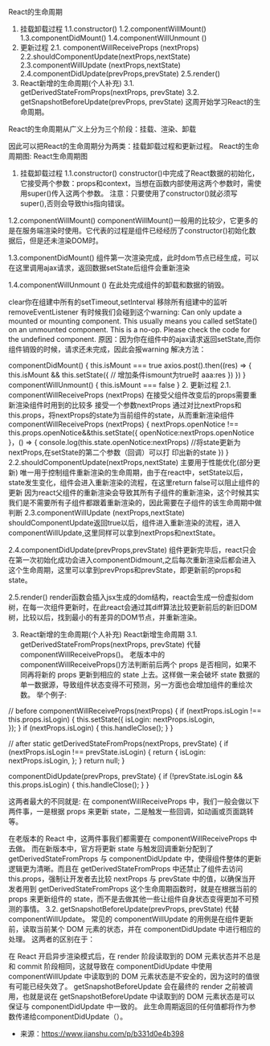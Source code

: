 React的生命周期

1. 挂载卸载过程
1.1.constructor()
1.2.componentWillMount()
1.3.componentDidMount()
1.4.componentWillUnmount ()
2. 更新过程
2.1. componentWillReceiveProps (nextProps)
2.2.shouldComponentUpdate(nextProps,nextState)
2.3.componentWillUpdate (nextProps,nextState)
2.4.componentDidUpdate(prevProps,prevState)
2.5.render()
3. React新增的生命周期(个人补充)
3.1. getDerivedStateFromProps(nextProps, prevState)
3.2. getSnapshotBeforeUpdate(prevProps, prevState)
这周开始学习React的生命周期。

React的生命周期从广义上分为三个阶段：挂载、渲染、卸载

因此可以把React的生命周期分为两类：挂载卸载过程和更新过程。
React的生命周期图:
React生命周期图
1. 挂载卸载过程
1.1.constructor()
constructor()中完成了React数据的初始化，它接受两个参数：props和context，当想在函数内部使用这两个参数时，需使用super()传入这两个参数。
注意：只要使用了constructor()就必须写super(),否则会导致this指向错误。

1.2.componentWillMount()
componentWillMount()一般用的比较少，它更多的是在服务端渲染时使用。它代表的过程是组件已经经历了constructor()初始化数据后，但是还未渲染DOM时。

1.3.componentDidMount()
组件第一次渲染完成，此时dom节点已经生成，可以在这里调用ajax请求，返回数据setState后组件会重新渲染

1.4.componentWillUnmount ()
在此处完成组件的卸载和数据的销毁。

clear你在组建中所有的setTimeout,setInterval
移除所有组建中的监听 removeEventListener
有时候我们会碰到这个warning:
Can only update a mounted or mounting component. This usually      means you called setState() on an unmounted component. This is a   no-op. Please check the code for the undefined component.
原因：因为你在组件中的ajax请求返回setState,而你组件销毁的时候，请求还未完成，因此会报warning
解决方法：

componentDidMount() {
    this.isMount === true
    axios.post().then((res) => {
    this.isMount && this.setState({   // 增加条件ismount为true时
      aaa:res
    })
})
}
componentWillUnmount() {
    this.isMount === false
}
2. 更新过程
2.1. componentWillReceiveProps (nextProps)
在接受父组件改变后的props需要重新渲染组件时用到的比较多
接受一个参数nextProps
通过对比nextProps和this.props，将nextProps的state为当前组件的state，从而重新渲染组件
  componentWillReceiveProps (nextProps) {
    nextProps.openNotice !== this.props.openNotice&&this.setState({
        openNotice:nextProps.openNotice
    }，() => {
      console.log(this.state.openNotice:nextProps)
      //将state更新为nextProps,在setState的第二个参数（回调）可以打         印出新的state
  })
}
2.2.shouldComponentUpdate(nextProps,nextState)
主要用于性能优化(部分更新)
唯一用于控制组件重新渲染的生命周期，由于在react中，setState以后，state发生变化，组件会进入重新渲染的流程，在这里return false可以阻止组件的更新
因为react父组件的重新渲染会导致其所有子组件的重新渲染，这个时候其实我们是不需要所有子组件都跟着重新渲染的，因此需要在子组件的该生命周期中做判断
2.3.componentWillUpdate (nextProps,nextState)
shouldComponentUpdate返回true以后，组件进入重新渲染的流程，进入componentWillUpdate,这里同样可以拿到nextProps和nextState。

2.4.componentDidUpdate(prevProps,prevState)
组件更新完毕后，react只会在第一次初始化成功会进入componentDidmount,之后每次重新渲染后都会进入这个生命周期，这里可以拿到prevProps和prevState，即更新前的props和state。

2.5.render()
render函数会插入jsx生成的dom结构，react会生成一份虚拟dom树，在每一次组件更新时，在此react会通过其diff算法比较更新前后的新旧DOM树，比较以后，找到最小的有差异的DOM节点，并重新渲染。

3. React新增的生命周期(个人补充)
React新增生命周期
3.1. getDerivedStateFromProps(nextProps, prevState)
代替componentWillReceiveProps()。
老版本中的componentWillReceiveProps()方法判断前后两个 props 是否相同，如果不同再将新的 props 更新到相应的 state 上去。这样做一来会破坏 state 数据的单一数据源，导致组件状态变得不可预测，另一方面也会增加组件的重绘次数。
举个例子:

// before
componentWillReceiveProps(nextProps) {
  if (nextProps.isLogin !== this.props.isLogin) {
    this.setState({ 
      isLogin: nextProps.isLogin,   
    });
  }
  if (nextProps.isLogin) {
    this.handleClose();
  }
}

// after
static getDerivedStateFromProps(nextProps, prevState) {
  if (nextProps.isLogin !== prevState.isLogin) {
    return {
      isLogin: nextProps.isLogin,
    };
  }
  return null;
}

componentDidUpdate(prevProps, prevState) {
  if (!prevState.isLogin && this.props.isLogin) {
    this.handleClose();
  }
}

这两者最大的不同就是:
在 componentWillReceiveProps 中，我们一般会做以下两件事，一是根据 props 来更新 state，二是触发一些回调，如动画或页面跳转等。

在老版本的 React 中，这两件事我们都需要在 componentWillReceiveProps 中去做。
而在新版本中，官方将更新 state 与触发回调重新分配到了 getDerivedStateFromProps 与 componentDidUpdate 中，使得组件整体的更新逻辑更为清晰。而且在 getDerivedStateFromProps 中还禁止了组件去访问 this.props，强制让开发者去比较 nextProps 与 prevState 中的值，以确保当开发者用到 getDerivedStateFromProps 这个生命周期函数时，就是在根据当前的 props 来更新组件的 state，而不是去做其他一些让组件自身状态变得更加不可预测的事情。
3.2. getSnapshotBeforeUpdate(prevProps, prevState)
代替componentWillUpdate。
常见的 componentWillUpdate 的用例是在组件更新前，读取当前某个 DOM 元素的状态，并在 componentDidUpdate 中进行相应的处理。
这两者的区别在于：

在 React 开启异步渲染模式后，在 render 阶段读取到的 DOM 元素状态并不总是和 commit 阶段相同，这就导致在
componentDidUpdate 中使用 componentWillUpdate 中读取到的 DOM 元素状态是不安全的，因为这时的值很有可能已经失效了。
getSnapshotBeforeUpdate 会在最终的 render 之前被调用，也就是说在 getSnapshotBeforeUpdate 中读取到的 DOM 元素状态是可以保证与 componentDidUpdate 中一致的。
此生命周期返回的任何值都将作为参数传递给componentDidUpdate（）。

- 来源：https://www.jianshu.com/p/b331d0e4b398